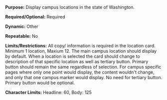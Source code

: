 **Purpose:** Display campus locations in the state of Washington.

**Required/Optional:** Required

**Dynamic:** Other

**Repeatable:** No

**Limits/Restrictions:** All copy/ information is required in the location card. Minimum 1 location, Maxium 12. The main campus location should display by default. When a location is selected the card should change to description of that specific location as well as tertiary button. Primary button should remain the same regardless of selection. For campus specific pages where only one point would display, the content wouldn't change, and only that one campus marker would display. No need for tertiary button. Primary button would be optional. 

**Character Limits:** Headline: 60, Body: 125